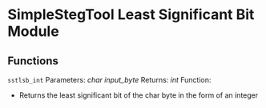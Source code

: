 # SimpleStegTool Least Significant Bit Module

## Functions

`sstlsb_int`
Parameters: *char input_byte*
Returns: *int*
Function:
- Returns the least significant bit of the char byte in the form of an integer
